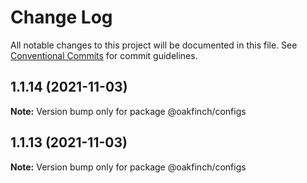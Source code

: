 # Change Log

All notable changes to this project will be documented in this file.
See [Conventional Commits](https://conventionalcommits.org) for commit guidelines.

## 1.1.14 (2021-11-03)

**Note:** Version bump only for package @oakfinch/configs





## 1.1.13 (2021-11-03)

**Note:** Version bump only for package @oakfinch/configs
